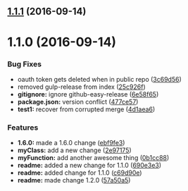 <a name="1.1.1"></a>
## [1.1.1](https://github.com/ajdruff/github-easy-release/compare/v1.1.0...v1.1.1) (2016-09-14)



<a name="1.1.0"></a>
# 1.1.0 (2016-09-14)


### Bug Fixes

* oauth token gets deleted when in public repo ([3c69d56](https://github.com/ajdruff/github-easy-release/commit/3c69d56))
* removed gulp-release from index ([25c926f](https://github.com/ajdruff/github-easy-release/commit/25c926f))
* **gitignore:** ignore github-easy-release ([6e58f65](https://github.com/ajdruff/github-easy-release/commit/6e58f65))
* **package.json:** version conflict ([477ce57](https://github.com/ajdruff/github-easy-release/commit/477ce57))
* **test1:** recover from corrupted merge ([4d1aea6](https://github.com/ajdruff/github-easy-release/commit/4d1aea6))


### Features

* **1.6.0:**  made a 1.6.0 change ([ebf9fe3](https://github.com/ajdruff/github-easy-release/commit/ebf9fe3))
* **myClass:** add a new change ([2e97175](https://github.com/ajdruff/github-easy-release/commit/2e97175))
* **myFunction:** add another awesome thing ([0b1cc88](https://github.com/ajdruff/github-easy-release/commit/0b1cc88))
* **readme:** added a new change for 1.1.0 ([690e3e3](https://github.com/ajdruff/github-easy-release/commit/690e3e3))
* **readme:** added change for 1.1.0 ([c69d90e](https://github.com/ajdruff/github-easy-release/commit/c69d90e))
* **readme:** made change 1.2.0 ([57a50a5](https://github.com/ajdruff/github-easy-release/commit/57a50a5))



